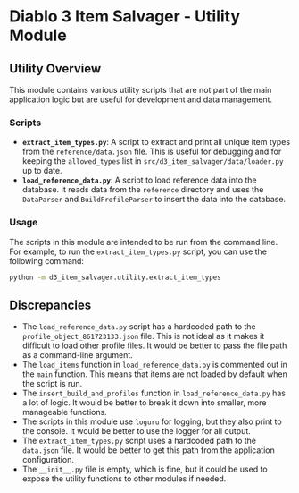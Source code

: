 # Diablo 3 Item Salvager - Utility Module

## Utility Overview

This module contains various utility scripts that are not part of the main application logic but are useful for development and data management.

### Scripts

- **`extract_item_types.py`**: A script to extract and print all unique item types from the `reference/data.json` file. This is useful for debugging and for keeping the `allowed_types` list in `src/d3_item_salvager/data/loader.py` up to date.
- **`load_reference_data.py`**: A script to load reference data into the database. It reads data from the `reference` directory and uses the `DataParser` and `BuildProfileParser` to insert the data into the database.

### Usage

The scripts in this module are intended to be run from the command line. For example, to run the `extract_item_types.py` script, you can use the following command:

```bash
python -m d3_item_salvager.utility.extract_item_types
```

## Discrepancies

- The `load_reference_data.py` script has a hardcoded path to the `profile_object_861723133.json` file. This is not ideal as it makes it difficult to load other profile files. It would be better to pass the file path as a command-line argument.
- The `load_items` function in `load_reference_data.py` is commented out in the `main` function. This means that items are not loaded by default when the script is run.
- The `insert_build_and_profiles` function in `load_reference_data.py` has a lot of logic. It would be better to break it down into smaller, more manageable functions.
- The scripts in this module use `loguru` for logging, but they also print to the console. It would be better to use the logger for all output.
- The `extract_item_types.py` script uses a hardcoded path to the `data.json` file. It would be better to get this path from the application configuration.
- The `__init__.py` file is empty, which is fine, but it could be used to expose the utility functions to other modules if needed.
